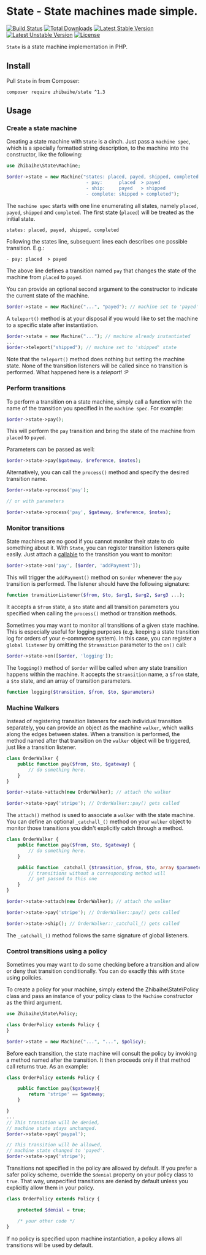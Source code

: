 # State - State machines made simple.

[![Build Status](https://travis-ci.org/zhibaihe/state.svg?branch=master)](https://travis-ci.org/zhibaihe/state)
[![Total Downloads](https://poser.pugx.org/zhibaihe/state/downloads)](https://packagist.org/packages/zhibaihe/state)
[![Latest Stable Version](https://poser.pugx.org/zhibaihe/state/v/stable)](https://packagist.org/packages/zhibaihe/state)
[![Latest Unstable Version](https://poser.pugx.org/zhibaihe/state/v/unstable)](https://packagist.org/packages/zhibaihe/state)
[![License](https://poser.pugx.org/zhibaihe/state/license)](https://packagist.org/packages/zhibaihe/state)

`State` is a state machine implementation in PHP.

## Install

Pull `State` in from Composer:

``` shell
composer require zhibaihe/state ^1.3
```

## Usage

### Create a state machine

Creating a state machine with `State` is a cinch. Just pass a `machine spec`, which
is a specially formatted string description, to the machine into the constructor,
like the following:

``` php
use Zhibaihe\State\Machine;

$order->state = new Machine("states: placed, payed, shipped, completed
							 - pay:      placed  > payed
							 - ship:     payed   > shipped
							 - complete: shipped > completed");
```

The `machine spec` starts with one line enumerating all states, namely `placed`,
`payed`, `shipped` and `completed`. The first state (`placed`) will be treated
as the initial state.

```
states: placed, payed, shipped, completed
```

Following the states line, subsequent lines each describes one possible
transition. E.g.:

```
- pay: placed  > payed
```

The above line defines a transition named `pay` that changes the state of the machine
from `placed` to `payed`.

You can provide an optional second argument to the constructor to indicate the
current state of the machine.

``` php
$order->state = new Machine("...", "payed"); // machine set to 'payed' state
```

A `teleport()` method is at your disposal if you would like to set the machine
to a specific state after instantiation.

``` php
$order->state = new Machine("..."); // machine already instantiated
...
$order->teleport("shipped"); // machine set to 'shipped' state
```

Note that the `teleport()` method does nothing but setting the machine state. None
of the transition listeners will be called since no transition is performed.
What happened here is a _teleport_! :P

### Perform transitions

To perform a transition on a state machine, simply call a function with the name of the
transition you specified in the `machine spec`. For example:

``` php
$order->state->pay();
```

This will perform the `pay` transition and bring the state of the machine from `placed`
to `payed`.

Parameters can be passed as well:

``` php
$order->state->pay($gateway, $reference, $notes);
```

Alternatively, you can call the `process()` method and specify the desired transition
name.

``` php
$order->state->process('pay');

// or with parameters

$order->state->process('pay', $gateway, $reference, $notes);
```

### Monitor transitions

State machines are no good if you cannot monitor their state to do something about it.
With `State`, you can register transition listeners quite easily. Just attach a
[callable](http://php.net/manual/en/language.types.callable.php) to the transition
you want to monitor:

``` php
$order->state->on('pay', [$order, 'addPayment']);
```

This will trigger the `addPayment()` method on `$order` whenever the `pay` transition is
performed. The listener should have the following signature:

``` php
function transitionListener($from, $to, $arg1, $arg2, $arg3 ...);
```

It accepts a `$from` state, a `$to` state and all
transition parameters you specified when calling the `process()` method or
transition methods.

Sometimes you may want to monitor all transitions of a given state machine. This
is especially useful for logging purposes (e.g. keeping a state transition log
for orders of your e-commerce system). In this case, you can register a
`global listener` by omitting the `$transition` parameter to the `on()` call:

``` php
$order->state->on([$order, 'logging']);
```

The `logging()` method of `$order` will be called when any state transition happens
within the machine. It accepts the `$transition` name, a `$from` state, a `$to`
state, and an array of transition parameters.

``` php
function logging($transition, $from, $to, $parameters)
```

### Machine Walkers

Instead of registering transition listeners for each individual transition separately,
you can provide an object as the machine `walker`, which walks along the edges between
states. When a transition is performed, the method named after that transition on the
`walker` object will be triggered, just like a transition listener.

``` php
class OrderWalker {
    public function pay($from, $to, $gateway) {
        // do something here.
    }
}

$order->state->attach(new OrderWalker); // attach the walker

$order->state->pay('stripe'); // OrderWalker::pay() gets called
```

The `attach()` method is used to associate a `walker` with the state machine.
You can define an optional `_catchall_()` method on your `walker` object to
monitor those transitions you didn't explicitly catch through a method.

``` php
class OrderWalker {
    public function pay($from, $to, $gateway) {
        // do something here.
    }

    public function _catchall_($transition, $from, $to, array $parameters) {
        // transitions without a corresponding method will
        // get passed to this one
    }
}

$order->state->attach(new OrderWalker); // attach the walker

$order->state->pay('stripe'); // OrderWalker::pay() gets called

$order->state->ship(); // OrderWalker::_catchall_() gets called
```

The `_catchall_()` method follows the same signature of global listeners.

### Control transitions using a policy

Sometimes you may want to do some checking before a transition and allow or deny
that transition conditionally. You can do exactly this with `State` using poilcies.

To create a policy for your machine, simply extend the Zhibaihe\State\Policy class
and pass an instance of your policy class to the `Machine` constructor as the third
argument.

``` php
use Zhibaihe\State\Policy;

class OrderPolicy extends Policy {
}

$order->state = new Machine("...", "...", $policy);
```

Before each transition, the state machine will consult the policy by invoking a method
named after the transition. It then proceeds only if that method call returns true.
As an example:

``` php
class OrderPolicy extends Policy {

    public function pay($gateway){
        return 'stripe' == $gateway;
    }

}
...
// This transition will be denied,
// machine state stays unchanged.
$order->state->pay('paypal');

// This transition will be allowed,
// machine state changed to 'payed'.
$order->state->pay('stripe');
```

Transitions not specified in the policy are allowed by default.
If you prefer a safer policy scheme, override the `$denial` property on
your policy class to `true`. That way, unspecified transitions are denied
by default unless you explicitly allow them in your policy.

``` php
class OrderPolicy extends Policy {

    protected $denial = true;

    /* your other code */
}
```

If no policy is specified upon machine instantiation, a policy allows
all transitions will be used by default.